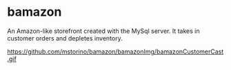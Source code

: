 # bamazon
An Amazon-like storefront created with the MySql server. It takes in customer orders and depletes inventory.

https://github.com/mstorino/bamazon/bamazonImg/bamazonCustomerCast.gif
